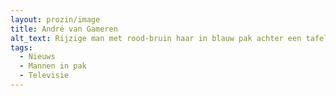 ```yaml
---
layout: prozin/image
title: André van Gameren
alt_text: Rijzige man met rood-bruin haar in blauw pak achter een tafel met de handen over elkaar op een vel wit papier, tegen een decor van een nieuwsuitzending van omroep NOS.
tags: 
  - Nieuws
  - Mannen in pak
  - Televisie
---
```

